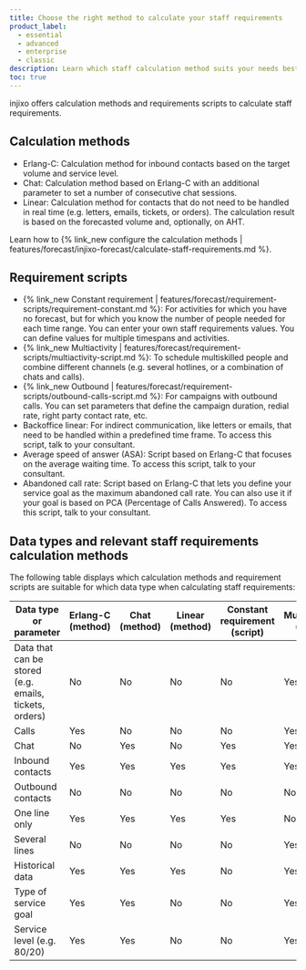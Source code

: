 ```yaml
---
title: Choose the right method to calculate your staff requirements
product_label:
  - essential
  - advanced
  - enterprise
  - classic
description: Learn which staff calculation method suits your needs best.
toc: true
---
```


injixo offers calculation methods and requirements scripts to calculate staff requirements.

## Calculation methods

- Erlang-C: Calculation method for inbound contacts based on the target volume and service level.
- Chat: Calculation method based on Erlang-C with an additional parameter to set a number of consecutive chat sessions.
- Linear: Calculation method for contacts that do not need to be handled in real time (e.g. letters, emails, tickets, or orders). The calculation result is based on the forecasted volume and, optionally, on AHT.

Learn how to {% link_new configure the calculation methods | features/forecast/injixo-forecast/calculate-staff-requirements.md %}.

## Requirement scripts

- {% link_new Constant requirement | features/forecast/requirement-scripts/requirement-constant.md %}: For activities for which you have no forecast, but for which you know the number of people needed for each time range. You can enter your own staff requirements values. You can define values for multiple timespans and activities.
- {% link_new Multiactivity | features/forecast/requirement-scripts/multiactivity-script.md %}: To schedule multiskilled people and combine different channels (e.g. several hotlines, or a combination of chats and calls).
- {% link_new Outbound | features/forecast/requirement-scripts/outbound-calls-script.md %}: For campaigns with outbound calls. You can set parameters that define the campaign duration, redial rate, right party contact rate, etc.
- Backoffice linear: For indirect communication, like letters or emails, that need to be handled within a predefined time frame. To access this script, talk to your consultant.
- Average speed of answer (ASA): Script based on Erlang-C that focuses on the average waiting time. To access this script, talk to your consultant.
- Abandoned call rate: Script based on Erlang-C that lets you define your service goal as the maximum abandoned call rate. You can also use it if your goal is based on PCA (Percentage of Calls Answered). To access this script, talk to your consultant.

## Data types and relevant staff requirements calculation methods

The following table displays which calculation methods and requirement scripts are suitable for which data type when calculating staff requirements:

| Data type or parameter                                 | Erlang-C (method) | Chat (method) | Linear (method) | Constant requirement (script) | Multiactivity (script) | Outbound (script) |
| ------------------------------------------------------ | ----------------- | ------------- | --------------- | ----------------------------- | ---------------------- | ----------------- |
| Data that can be stored (e.g. emails, tickets, orders) | No                | No            | No              | No                            | Yes                    | Yes               |
| Calls                                                  | Yes               | No            | No              | No                            | Yes                    | No                |
| Chat                                                   | No                | Yes           | No              | Yes                           | Yes                    | No                |
| Inbound contacts                                       | Yes               | Yes           | Yes             | Yes                           | Yes                    | No                |
| Outbound contacts                                      | No                | No            | No              | No                            | No                     | Yes               |
| One line only                                          | Yes               | Yes           | Yes             | Yes                           | No                     | Yes               |
| Several lines                                          | No                | No            | No              | No                            | Yes                    | No                |
| Historical data                                        | Yes               | Yes           | Yes             | No                            | Yes                    | Yes               |
| Type of service goal                                   | Yes               | Yes           | No              | No                            | Yes                    | Yes               |
| Service level (e.g. 80/20)                             | Yes               | Yes           | No              | No                            | Yes                    | Yes               |
